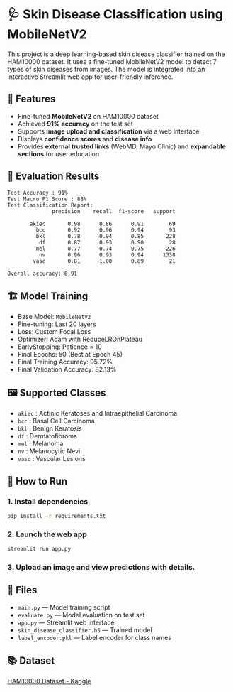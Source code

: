 # 🩺 Skin Disease Classification using MobileNetV2

This project is a deep learning-based skin disease classifier trained on the HAM10000 dataset. It uses a fine-tuned MobileNetV2 model to detect 7 types of skin diseases from images. The model is integrated into an interactive Streamlit web app for user-friendly inference.

## 🚀 Features

- Fine-tuned **MobileNetV2** on HAM10000 dataset
- Achieved **91% accuracy** on the test set
- Supports **image upload and classification** via a web interface
- Displays **confidence scores** and **disease info**
- Provides **external trusted links** (WebMD, Mayo Clinic) and **expandable sections** for user education

## 🧪 Evaluation Results

```
Test Accuracy : 91%
Test Macro F1 Score : 88%
Test Classification Report:
              precision    recall  f1-score   support

       akiec       0.98      0.86      0.91        69
         bcc       0.92      0.96      0.94        93
         bkl       0.78      0.94      0.85       228
          df       0.87      0.93      0.90        28
         mel       0.77      0.74      0.75       226
          nv       0.96      0.93      0.94      1338
        vasc       0.81      1.00      0.89        21

Overall accuracy: 0.91
```

## 🏗️ Model Training

- Base Model: `MobileNetV2`
- Fine-tuning: Last 20 layers
- Loss: Custom Focal Loss
- Optimizer: Adam with ReduceLROnPlateau
- EarlyStopping: Patience = 10
- Final Epochs: 50 (Best at Epoch 45)
- Final Training Accuracy: 95.72%
- Final Validation Accuracy: 82.13%

## 🖼️ Supported Classes

- `akiec` : Actinic Keratoses and Intraepithelial Carcinoma
- `bcc` : Basal Cell Carcinoma
- `bkl` : Benign Keratosis
- `df` : Dermatofibroma
- `mel` : Melanoma
- `nv` : Melanocytic Nevi
- `vasc` : Vascular Lesions

## 🧰 How to Run

### 1. Install dependencies
```bash
pip install -r requirements.txt
```

### 2. Launch the web app
```bash
streamlit run app.py
```

### 3. Upload an image and view predictions with details.

## 📁 Files

- `main.py` — Model training script
- `evaluate.py` — Model evaluation on test set
- `app.py` — Streamlit web interface
- `skin_disease_classifier.h5` — Trained model
- `label_encoder.pkl` — Label encoder for class names

## 📚 Dataset

[HAM10000 Dataset - Kaggle](https://www.kaggle.com/kmader/skin-cancer-mnist-ham10000)

